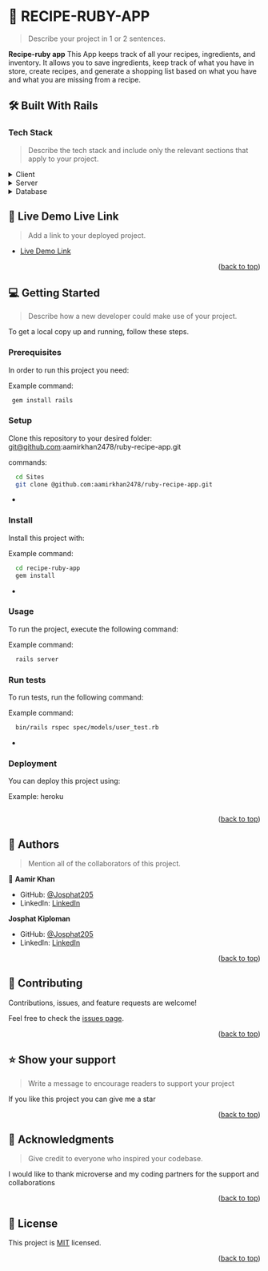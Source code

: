 

<!-- PROJECT DESCRIPTION -->

# 📖 RECIPE-RUBY-APP <a name="about-project"></a>

> Describe your project in 1 or 2 sentences.

**Recipe-ruby app** This App keeps track of all your recipes, ingredients, and inventory. It allows you to save ingredients, keep track of what you have in store, create recipes, and generate a shopping list based on what you have and what you are missing from a recipe.

## 🛠 Built With <a name="built-with">Rails</a>

### Tech Stack <a name="tech-stack"></a>

> Describe the tech stack and include only the relevant sections that apply to your project.

<details>
  <summary>Client</summary>
  <ul>
    <li><a href="https://reactjs.org/">Ruby on Rails</a></li>
  </ul>
</details>

<details>
  <summary>Server</summary>
  <ul>
    <li><a href="https://expressjs.com/">Rails</a></li>
  </ul>
</details>

<details>
<summary>Database</summary>
  <ul>
    <li><a href="https://www.postgresql.org/">PostgreSQL</a></li>
  </ul>
</details>


<!-- LIVE DEMO -->

## 🚀 Live Demo <a name="live-demo">Live Link</a>

> Add a link to your deployed project.

- [Live Demo Link]()

<p align="right">(<a href="#readme-top">back to top</a>)</p>

<!-- GETTING STARTED -->

## 💻 Getting Started <a name="getting-started"></a>

> Describe how a new developer could make use of your project.

To get a local copy up and running, follow these steps.

### Prerequisites

In order to run this project you need:


Example command:

```sh
 gem install rails
```


### Setup

Clone this repository to your desired folder: git@github.com:aamirkhan2478/ruby-recipe-app.git


 commands:

```sh
  cd Sites
  git clone @github.com:aamirkhan2478/ruby-recipe-app.git
```
-

### Install

Install this project with:


Example command:

```sh
  cd recipe-ruby-app
  gem install
```
-

### Usage

To run the project, execute the following command:

Example command:

```sh
  rails server
```

### Run tests

To run tests, run the following command:


Example command:

```sh
  bin/rails rspec spec/models/user_test.rb
```
-

### Deployment

You can deploy this project using:


Example: heroku

```sh

```


<p align="right">(<a href="#readme-top">back to top</a>)</p>

<!-- AUTHORS -->

## 👥 Authors <a name="authors"></a>

> Mention all of the collaborators of this project.

👤 **Aamir Khan**

- GitHub: [@Josphat205](https://github.com/aamirkhan2478) 
- LinkedIn: [LinkedIn](https://www.linkedin.com/in/aamir-khan-302a44237/)


**Josphat Kiploman**

- GitHub: [@Josphat205](https://github.com/Josphat205) 
- LinkedIn: [LinkedIn](https://www.linkedin.com/in/josphatloman/)


<p align="right">(<a href="#readme-top">back to top</a>)</p>


<!-- CONTRIBUTING -->

## 🤝 Contributing <a name="contributing"></a>

Contributions, issues, and feature requests are welcome!

Feel free to check the [issues page](../../issues/).

<p align="right">(<a href="#readme-top">back to top</a>)</p>

<!-- SUPPORT -->

## ⭐️ Show your support <a name="support"></a>

> Write a message to encourage readers to support your project

If you like this project you can give me a star

<p align="right">(<a href="#readme-top">back to top</a>)</p>

<!-- ACKNOWLEDGEMENTS -->

## 🙏 Acknowledgments <a name="acknowledgements"></a>

> Give credit to everyone who inspired your codebase.

I would like to thank microverse and my coding partners for the support and collaborations

<p align="right">(<a href="#readme-top">back to top</a>)</p>


<!-- LICENSE -->

## 📝 License

This project is [MIT](./MIT.md) licensed.

<p align="right">(<a href="#readme-top">back to top</a>)</p>

